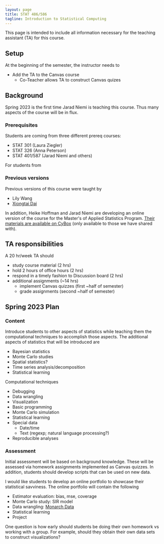 ```yaml
---
layout: page
title: STAT 486/586
tagline: Introduction to Statistical Computing
---
```


This page is intended to include all information necessary for the teaching
assistant (TA) for this course. 

## Setup

At the beginning of the semester, 
the instructor needs to 

- Add the TA to the Canvas course 
  - Co-Teacher allows TA to construct Canvas quizes


## Background

Spring 2023 is the first time Jarad Niemi is teaching this course. 
Thus many aspects of the course will be in flux. 

### Prerequisites

Students are coming from three different prereq courses:

- STAT 301 (Laura Ziegler)
- STAT 326 (Anna Peterson)
- STAT 401/587 (Jarad Niemi and others)

For students from 

### Previous versions

Previous versions of this course were taught by 

- Lily Wang
- [Xiongtai Dai](https://github.com/jarad/stat486586Materials)

In addition, Heike Hoffman and Jarad Niemi are developing an online version of 
the course for the Master's of Applied Statistics Program. 
[Their materials are available on CyBox](https://iastate.box.com/s/ae4ic5m0beawux1khd1n1oqan2jvm3ht) 
(only available to those we have shared with).

## TA responsibilities

A 20 hr/week TA should 

- study course material (2 hrs)
- hold 2 hours of office hours (2 hrs)
- respond in a timely fashion to Discussion board (2 hrs)
- additional assignments (~14 hrs)
  - implement Canvas quizzes (first ~half of semester)
  - grade assignments (second ~half of semester)
  

## Spring 2023 Plan

### Content

Introduce students to other aspects of statistics while teaching them the 
computational techniques to accomplish those aspects. 
The additional aspects of statistics that will be introduced are 

- Bayesian statistics
- Monte Carlo studies
- Spatial statistics?
- Time series analysis/decomposition
- Statistical learning

Computational techniques

- Debugging
- Data wrangling
- Visualization
- Basic programming
- Monte Carlo simulation
- Statistical learning
- Special data
  - Date/time
  - Text (regexp; natural language processing?)
- Reproducible analyses


### Assessment

Initial assessment will be based on background knowledge. 
These will be assessed via homework assignments implemented as Canvas quizzes. 
In addition, students should develop scripts that can be used on new data. 

I would like students to develop an online portfolio to showcase their 
statistical savviness. 
The online portfolio will contain the following 

- Estimator evaluation: bias, mse, coverage
- Monte Carlo study: SIR model
- Data wrangling: [Monarch Data](https://github.com/ISU-Monarchs/HabitatRestoration)
- Statistical learning
- Project

One question is how early should students be doing their own homework vs 
working with a group. 
For example, should they obtain their own data sets to construct visualizations?


